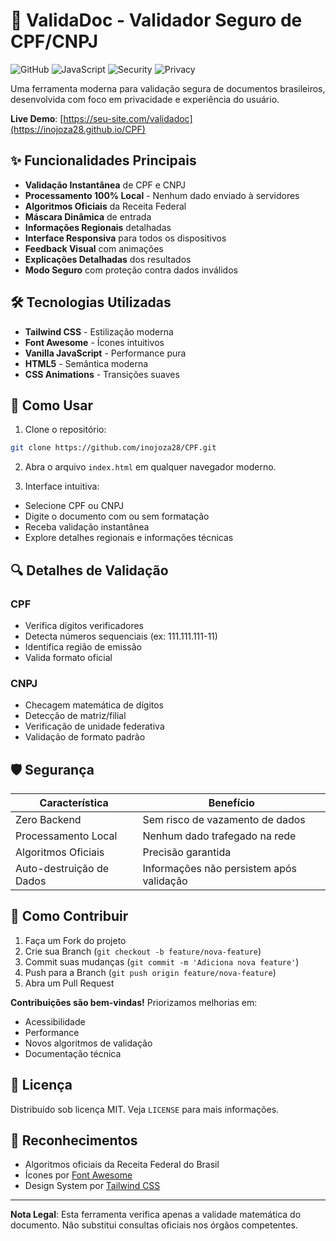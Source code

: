 # 📑 ValidaDoc - Validador Seguro de CPF/CNPJ

![GitHub](https://img.shields.io/github/license/inojoza28/validadoc)
![JavaScript](https://img.shields.io/badge/JavaScript-ES6+-yellow.svg)
![Security](https://img.shields.io/badge/Security-100%25%20Client--Side-brightgreen)
![Privacy](https://img.shields.io/badge/Privacy-Zero%20Data%20Collection-blueviolet)

Uma ferramenta moderna para validação segura de documentos brasileiros, desenvolvida com foco em privacidade e experiência do usuário.

**Live Demo**: [https://seu-site.com/validadoc](https://inojoza28.github.io/CPF)

## ✨ Funcionalidades Principais

- **Validação Instantânea** de CPF e CNPJ
- **Processamento 100% Local** - Nenhum dado enviado à servidores
- **Algoritmos Oficiais** da Receita Federal
- **Máscara Dinâmica** de entrada
- **Informações Regionais** detalhadas
- **Interface Responsiva** para todos os dispositivos
- **Feedback Visual** com animações
- **Explicações Detalhadas** dos resultados
- **Modo Seguro** com proteção contra dados inválidos

## 🛠 Tecnologias Utilizadas

- **Tailwind CSS** - Estilização moderna
- **Font Awesome** - Ícones intuitivos
- **Vanilla JavaScript** - Performance pura
- **HTML5** - Semântica moderna
- **CSS Animations** - Transições suaves

## 🚀 Como Usar

1. Clone o repositório:
```bash
git clone https://github.com/inojoza28/CPF.git
```

2. Abra o arquivo `index.html` em qualquer navegador moderno.

3. Interface intuitiva:
- Selecione CPF ou CNPJ
- Digite o documento com ou sem formatação
- Receba validação instantânea
- Explore detalhes regionais e informações técnicas

## 🔍 Detalhes de Validação

### CPF
- Verifica dígitos verificadores
- Detecta números sequenciais (ex: 111.111.111-11)
- Identifica região de emissão
- Valida formato oficial

### CNPJ
- Checagem matemática de dígitos
- Detecção de matriz/filial
- Verificação de unidade federativa
- Validação de formato padrão

## 🛡 Segurança

| Característica | Benefício |
|----------------|-----------|
| Zero Backend | Sem risco de vazamento de dados |
| Processamento Local | Nenhum dado trafegado na rede |
| Algoritmos Oficiais | Precisão garantida |
| Auto-destruição de Dados | Informações não persistem após validação |

## 🤝 Como Contribuir

1. Faça um Fork do projeto
2. Crie sua Branch (`git checkout -b feature/nova-feature`)
3. Commit suas mudanças (`git commit -m 'Adiciona nova feature'`)
4. Push para a Branch (`git push origin feature/nova-feature`)
5. Abra um Pull Request

**Contribuições são bem-vindas!** Priorizamos melhorias em:
- Acessibilidade
- Performance
- Novos algoritmos de validação
- Documentação técnica

## 📄 Licença

Distribuído sob licença MIT. Veja `LICENSE` para mais informações.

## 🙏 Reconhecimentos

- Algoritmos oficiais da Receita Federal do Brasil
- Ícones por [Font Awesome](https://fontawesome.com)
- Design System por [Tailwind CSS](https://tailwindcss.com)

---

**Nota Legal**: Esta ferramenta verifica apenas a validade matemática do documento. Não substitui consultas oficiais nos órgãos competentes.
```
